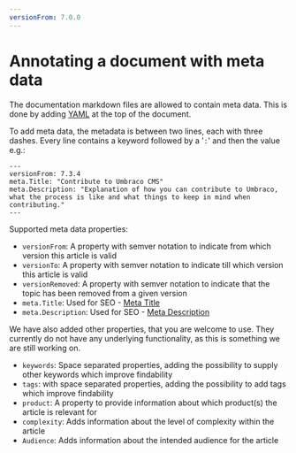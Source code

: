 ```yaml
---
versionFrom: 7.0.0
---
```


# Annotating a document with meta data

The documentation markdown files are allowed to contain meta data.  This is done by adding [YAML](https://en.wikipedia.org/wiki/YAML) at the top of the document.

To add meta data, the metadata is between two lines, each with three dashes.  Every line contains a keyword followed by a '`:`' and then the value e.g.:

    ---
    versionFrom: 7.3.4
    meta.Title: "Contribute to Umbraco CMS"
    meta.Description: "Explanation of how you can contribute to Umbraco, what the process is like and what things to keep in mind when contributing."
    ---

Supported meta data properties:

- `versionFrom`: A property with semver notation to indicate from which version this article is valid
- `versionTo`: A property with semver notation to indicate till which version this article is valid
- `versionRemoved`: A property with semver notation to indicate that the topic has been removed from a given version
- `meta.Title`: Used for SEO - [Meta Title](https://moz.com/learn/seo/title-tag)
- `meta.Description`: Used for SEO - [Meta Description](https://moz.com/learn/seo/title-tag)

We have also added other properties, that you are welcome to use. They currently do not have any underlying functionality, as this is something we are still working on.

- `keywords`:  Space separated properties, adding the possibility to supply other keywords which improve findability
- `tags`: with space separated properties, adding the possibility to add tags which improve findability
- `product`: A property to provide information about which product(s) the article is relevant for
- `complexity`: Adds information about the level of complexity within the article
- `Audience`: Adds information about the intended audience for the article
